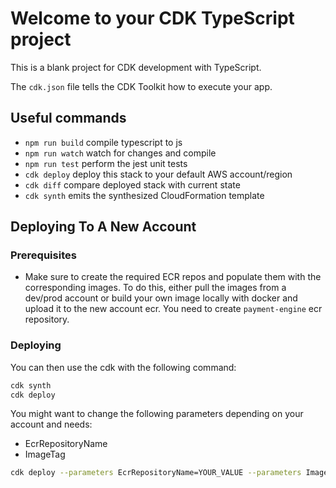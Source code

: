 # Welcome to your CDK TypeScript project

This is a blank project for CDK development with TypeScript.

The `cdk.json` file tells the CDK Toolkit how to execute your app.

## Useful commands

* `npm run build`   compile typescript to js
* `npm run watch`   watch for changes and compile
* `npm run test`    perform the jest unit tests
* `cdk deploy`      deploy this stack to your default AWS account/region
* `cdk diff`        compare deployed stack with current state
* `cdk synth`       emits the synthesized CloudFormation template

## Deploying To A New Account

### Prerequisites

* Make sure to create the required ECR repos and populate them with the corresponding images. To do this, either pull the images from a dev/prod account or build your own image locally with docker and upload it to the new account ecr. You need to create `payment-engine` ecr repository.

### Deploying

You can then use the cdk with the following command:

```bash
cdk synth
cdk deploy 
```

You might want to change the following parameters depending on your account and needs:

* EcrRepositoryName
* ImageTag

```bash
cdk deploy --parameters EcrRepositoryName=YOUR_VALUE --parameters ImageTag=YOUR_VALUE
```
